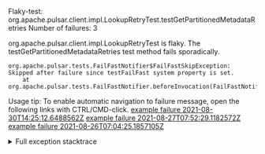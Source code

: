         
Flaky-test: org.apache.pulsar.client.impl.LookupRetryTest.testGetPartitionedMetadataRetries
Number of failures: 3

org.apache.pulsar.client.impl.LookupRetryTest is flaky. The testGetPartitionedMetadataRetries test method fails sporadically.

```
org.apache.pulsar.tests.FailFastNotifier$FailFastSkipException: Skipped after failure since testFailFast system property is set.
	at org.apache.pulsar.tests.FailFastNotifier.beforeInvocation(FailFastNotifier.java:88)

```

Usage tip: To enable automatic navigation to failure message, open the following links with CTRL/CMD-click.
[example failure 2021-08-30T14:25:12.6488562Z](https://github.com/apache/pulsar/runs/3462661639?check_suite_focus=true#step:9:1309)
[example failure 2021-08-27T07:52:29.1182572Z](https://github.com/apache/pulsar/runs/3440855061?check_suite_focus=true#step:9:1306)
[example failure 2021-08-26T07:04:25.1857105Z](https://github.com/apache/pulsar/runs/3429892062?check_suite_focus=true#step:9:1266)


<details>
<summary>Full exception stacktrace</summary>
<code><pre>
org.apache.pulsar.tests.FailFastNotifier$FailFastSkipException: Skipped after failure since testFailFast system property is set.
	at org.apache.pulsar.tests.FailFastNotifier.beforeInvocation(FailFastNotifier.java:88)

</pre></code>
</details>

